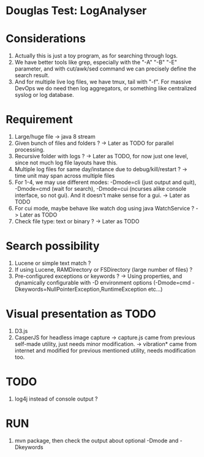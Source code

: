 Douglas Test: LogAnalyser
=========================

#	Considerations
1.	Actually this is just a toy program, as for searching through logs.
2.	We have better tools like grep, especially with the "-A" "-B" "-E" parameter,
	and with cut/awk/sed command we can precisely define the search result. 
3.	And for multiple live log files, we have tmux, tail with "-f".
	For massive DevOps we do need then log aggregators, or something like
	centralized syslog or log database.		 

#	Requirement
1.	Large/huge file -> java 8 stream
2.	Given bunch of files and folders ?
	-> Later as TODO for parallel processing.
3.	Recursive folder with logs ?
	-> Later as TODO, for now just one level, since not much log file layouts have this.
4.  Multiple log files for same day/instance due to debug/kill/restart ?
	-> time unit may span across multiple files
5.	For 1-4, we may use different modes:
	-Dmode=cli (just output and quit), 
	-Dmode=cmd (wait for search), 
	-Dmode=cui (ncurses alike console interface, so not gui).
	And it doesn't make sense for a gui.
	-> Later as TODO
6.	For cui mode, maybe behave like watch dog using java WatchService ?
	-> Later as TODO
7.	Check file type: text or binary ?
	-> Later as TODO

#	Search possibility
1.	Lucene or simple text match ?
3.	If using Lucene, RAMDirectory or FSDirectory (large number of files) ?
3.	Pre-configured exceptions or keywords ?
	-> Using properties, and dynamically configurable with -D environment options
	(-Dmode=cmd -Dkeywords=NullPointerException,RuntimeException etc...)

#	Visual presentation as TODO
1.	D3.js
2.	CasperJS for headless image capture
	-> capture.js came from previous self-made utility, just needs minor modification.
	-> vibration* came from internet and modified for previous mentioned utility, needs modification too.
	
#	TODO
1.	log4j instead of console output ?

#	RUN
1.	mvn package, then check the output about optional -Dmode and -Dkeywords
